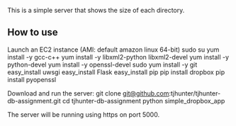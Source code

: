 This is a simple server that shows the size of each directory.

How to use
----------

Launch an EC2 instance (AMI: default amazon linux 64-bit)
sudo su
yum install -y gcc-c++
yum install -y libxml2-python libxml2-devel
yum install -y python-devel
yum install -y openssl-devel
sudo yum install -y git
easy_install uwsgi
easy_install Flask
easy_install pip
pip install dropbox
pip install pyopenssl

Download and run the server:
git clone git@github.com:tjhunter/tjhunter-db-assignment.git
cd tjhunter-db-assignment
python simple_dropbox_app

The server will be running using https on port 5000.
